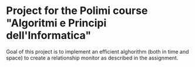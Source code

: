 # Project for the Polimi course "Algoritmi e Principi dell'Informatica"

Goal of this project is to implement an efficient alghorithm (both in time and space) to create a relationship monitor as described in the assignment.
